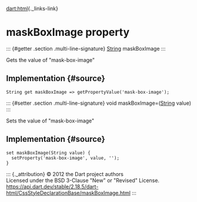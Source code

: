 [dart:html](../../dart-html/dart-html-library){._links-link}

maskBoxImage property
=====================

::: {#getter .section .multi-line-signature}
[String](../../dart-core/string-class) maskBoxImage
:::

Gets the value of \"mask-box-image\"

Implementation {#source}
--------------

``` {.language-dart data-language="dart"}
String get maskBoxImage => getPropertyValue('mask-box-image');
```

::: {#setter .section .multi-line-signature}
void maskBoxImage=([String](../../dart-core/string-class) value)
:::

Sets the value of \"mask-box-image\"

Implementation {#source}
--------------

``` {.language-dart data-language="dart"}
set maskBoxImage(String value) {
  setProperty('mask-box-image', value, '');
}
```

::: {._attribution}
© 2012 the Dart project authors\
Licensed under the BSD 3-Clause \"New\" or \"Revised\" License.\
<https://api.dart.dev/stable/2.18.5/dart-html/CssStyleDeclarationBase/maskBoxImage.html>
:::
